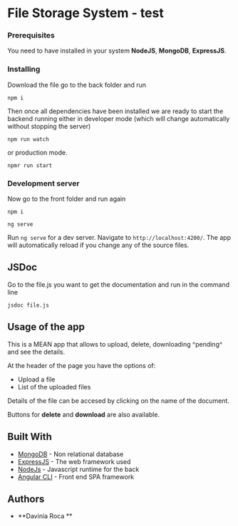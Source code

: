# File Storage System - test 

### Prerequisites

You need to have installed in your system **NodeJS**, **MongoDB**, **ExpressJS**.

### Installing

Download the file go to the back folder and run
```
npm i
```
Then once all dependencies have been installed we are ready to start the backend running either in developer mode (which will change automatically without stopping the server) 
```
npm run watch
```
or production mode.
```
npmr run start
````
### Development server

Now go to the front folder and run again 
```
npm i
```
```
ng serve
```
Run `ng serve` for a dev server. Navigate to `http://localhost:4200/`. The app will automatically reload if you change any of the source files.

## JSDoc

Go to the file.js you want to get the documentation and run in the command line
```
jsdoc file.js
```

## Usage of the app

This is a MEAN app that allows to upload, delete, downloading ^pending^ and see the details.

At the header of the page you have the options of:
* Upload a file 
* List of the uploaded files

Details of the file can be accesed by clicking on the name of the document.

Buttons for **delete** and **download** are also available.

## Built With

* [MongoDB](https://www.mongodb.com/) - Non relational database
* [ExpressJS](https://expressjs.com) - The web framework used
* [NodeJs](https://nodejs.org/en/) - Javascript runtime for the back
* [Angular CLI](https://github.com/angular/angular-cli) - Front end SPA framework


## Authors
* **Davinia Roca ** 
